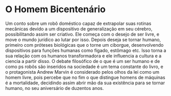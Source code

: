 # O Homem Bicentenário

Um conto sobre um robô doméstico capaz de extrapolar suas rotinas mecânicas devido a um dispositivo de generalização em seu cérebro, possibilitando assim ser criativo. Ele começa com o desejo de ser livre, e move o mundo jurídico ao lutar por isso. Depois deseja se tornar humano, primeiro com próteses biológicas que o torne um ciborgue, desenvolvendo dispositivos para funções humanas como fígado, estômago etc. Isso torna a sua relação com os humanos transformadora e ele influencia a cultura e a ciencia a partir disso. O debate filosófico de o que é um ser humano e de como ps robôs são inseridos na sociedade é um tema constante do livro, e o protagonista Andrew Marvin é considerado pelos olhos da lei como um homem livre, pois percebe que no fim o que distingue homens de máquinas é a mortalidade, decidindo assim abrir mão da sua existência para se tornar humano, no seu aniversário de duzentos anos. 